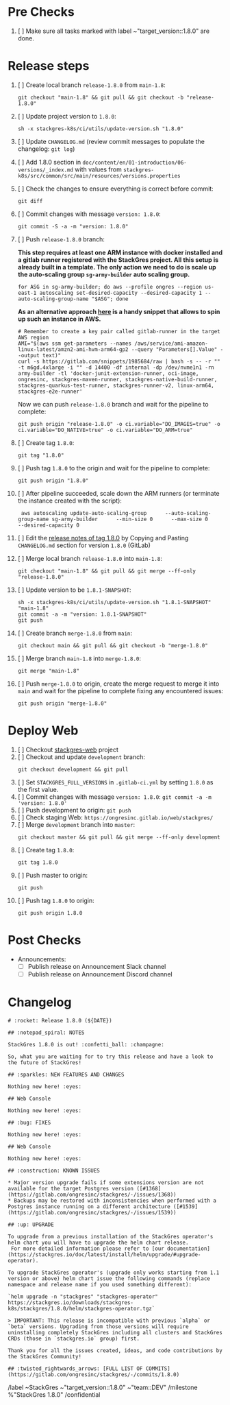 <!--

Set title to:

```
Release StackGres 1.8.0
```

Generate template using the command:

```
sh stackgres-k8s/ci/utils/generate-release-template.sh $VERSION
```

-->

# Pre Checks

1. [ ] Make sure all tasks marked with label ~"target_version::1.8.0" are done.

# Release steps

1. [ ] Create local branch `release-1.8.0` from `main-1.8`:
    ```
    git checkout "main-1.8" && git pull && git checkout -b "release-1.8.0"
    ```
1. [ ] Update project version to `1.8.0`:
    ```
    sh -x stackgres-k8s/ci/utils/update-version.sh "1.8.0"
    ```
1. [ ] Update `CHANGELOG.md` (review commit messages to populate the changelog: `git log`)
1. [ ] Add 1.8.0 section in `doc/content/en/01-introduction/06-versions/_index.md` with values from `stackgres-k8s/src/common/src/main/resources/versions.properties`
1. [ ] Check the changes to ensure everything is correct before commit:
    ```
    git diff
    ```
1. [ ] Commit changes with message `version: 1.8.0`:
    ```
    git commit -S -a -m "version: 1.8.0"
    ```
1. [ ] Push `release-1.8.0` branch:

     **This step requires at least one ARM instance with docker installed and a gitlab runner registered with the StackGres project. All this setup is already built in a template. The only action we need to do is scale up the auto-scaling group `sg-army-builder` auto scaling group.** 

     ```
     for ASG in sg-army-builder; do aws --profile ongres --region us-east-1 autoscaling set-desired-capacity --desired-capacity 1 --auto-scaling-group-name "$ASG"; done
     ```

     **As an alternative approach [here](https://gitlab.com/snippets/1985684) is a handy snippet that allows to spin up such an instance in AWS.**
     ```
     # Remember to create a key pair called gitlab-runner in the target AWS region
     AMI="$(aws ssm get-parameters --names /aws/service/ami-amazon-linux-latest/amzn2-ami-hvm-arm64-gp2 --query "Parameters[].Value" --output text)"
     curl -s https://gitlab.com/snippets/1985684/raw | bash -s -- -r "" -t m6gd.4xlarge -i "" -d 14400 -df internal -dp /dev/nvme1n1 -rn army-builder -tl 'docker-junit-extension-runner, oci-image, ongresinc, stackgres-maven-runner, stackgres-native-build-runner, stackgres-quarkus-test-runner, stackgres-runner-v2, linux-arm64, stackgres-e2e-runner'
     ```

     Now we can push `release-1.8.0` branch and wait for the pipeline to complete:
    ```
    git push origin "release-1.8.0" -o ci.variable="DO_IMAGES=true" -o ci.variable="DO_NATIVE=true" -o ci.variable="DO_ARM=true"
    ```
1. [ ] Create tag `1.8.0`:
    ```
    git tag "1.8.0"
    ```
1. [ ] Push tag `1.8.0` to the origin and wait for the pipeline to complete:
    ```
    git push origin "1.8.0"
    ```
1. [ ] After pipeline succeeded, scale down the ARM runners (or terminate the instance created with the script):
    ```
     aws autoscaling update-auto-scaling-group      --auto-scaling-group-name sg-army-builder      --min-size 0      --max-size 0       --desired-capacity 0
    ```
1. [ ] Edit the [release notes of tag 1.8.0](https://gitlab.com/ongresinc/stackgres/-/releases/new?tag_name=1.8.0) by Copying and Pasting `CHANGELOG.md` section for version `1.8.0` (GitLab)
1. [ ] Merge local branch `release-1.8.0` into `main-1.8`:
    ```
    git checkout "main-1.8" && git pull && git merge --ff-only "release-1.8.0"
    ```
1. [ ] Update version to be `1.8.1-SNAPSHOT`:
    ```
    sh -x stackgres-k8s/ci/utils/update-version.sh "1.8.1-SNAPSHOT" "main-1.8"
    git commit -a -m "version: 1.8.1-SNAPSHOT"
    git push
    ```
1. [ ] Create branch `merge-1.8.0` from `main`:
    ```
    git checkout main && git pull && git checkout -b "merge-1.8.0"
    ```
1. [ ] Merge branch `main-1.8` into `merge-1.8.0`:
    ```
    git merge "main-1.8"
    ```
1. [ ] Push `merge-1.8.0` to origin, create the merge request to merge it into `main` and wait for the pipeline to complete fixing any encountered issues:
    ```
    git push origin "merge-1.8.0"
    ```

# Deploy Web

1. [ ] Checkout [stackgres-web](https://gitlab.com/ongresinc/web/stackgres) project
1. [ ] Checkout and update `development` branch:
    ```
    git checkout development && git pull
    ```
1. [ ] Set `STACKGRES_FULL_VERSIONS` in `.gitlab-ci.yml` by setting `1.8.0` as the first value.
1. [ ] Commit changes with message `version: 1.8.0`: `git commit -a -m 'version: 1.8.0'`
1. [ ] Push development to origin: `git push`
1. [ ] Check staging Web: `https://ongresinc.gitlab.io/web/stackgres/`
1. [ ] Merge `development` branch into `master`:
    ```
    git checkout master && git pull && git merge --ff-only development
    ```
1. [ ] Create tag `1.8.0`:
    ```
    git tag 1.8.0
    ```
1. [ ] Push master to origin:
    ```
    git push
    ```
1. [ ] Push tag `1.8.0` to origin:
    ```
    git push origin 1.8.0
    ```

# Post Checks

* Announcements:
  * [ ] Publish release on Announcement Slack channel
  * [ ] Publish release on Announcement Discord channel

# Changelog

~~~
# :rocket: Release 1.8.0 (${DATE})

## :notepad_spiral: NOTES

StackGres 1.8.0 is out! :confetti_ball: :champagne: 

So, what you are waiting for to try this release and have a look to the future of StackGres! 

## :sparkles: NEW FEATURES AND CHANGES

Nothing new here! :eyes:

## Web Console

Nothing new here! :eyes:

## :bug: FIXES

Nothing new here! :eyes:

## Web Console

Nothing new here! :eyes:

## :construction: KNOWN ISSUES

* Major version upgrade fails if some extensions version are not available for the target Postgres version ([#1368](https://gitlab.com/ongresinc/stackgres/-/issues/1368)) 
* Backups may be restored with inconsistencies when performed with a Postgres instance running on a different architecture ([#1539](https://gitlab.com/ongresinc/stackgres/-/issues/1539))

## :up: UPGRADE

To upgrade from a previous installation of the StackGres operator's helm chart you will have to upgrade the helm chart release.
 For more detailed information please refer to [our documentation](https://stackgres.io/doc/latest/install/helm/upgrade/#upgrade-operator).

To upgrade StackGres operator's (upgrade only works starting from 1.1 version or above) helm chart issue the following commands (replace namespace and release name if you used something different):

`helm upgrade -n "stackgres" "stackgres-operator" https://stackgres.io/downloads/stackgres-k8s/stackgres/1.8.0/helm/stackgres-operator.tgz`

> IMPORTANT: This release is incompatible with previous `alpha` or `beta` versions. Upgrading from those versions will require uninstalling completely StackGres including all clusters and StackGres CRDs (those in `stackgres.io` group) first.

Thank you for all the issues created, ideas, and code contributions by the StackGres Community!

## :twisted_rightwards_arrows: [FULL LIST OF COMMITS](https://gitlab.com/ongresinc/stackgres/-/commits/1.8.0)
~~~

/label ~StackGres ~"target_version::1.8.0" ~"team::DEV" 
/milestone %"StackGres 1.8.0"
/confidential 
